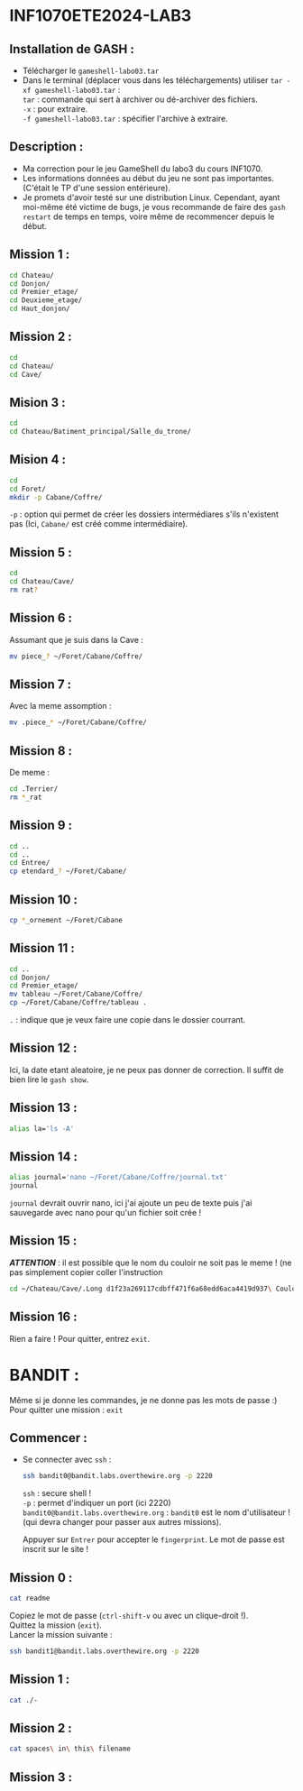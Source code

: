 # INF1070ETE2024-LAB3

## Installation de GASH :     
 - Télécharger le `gameshell-labo03.tar`     
 - Dans le terminal (déplacer vous dans les téléchargements) utiliser `tar -xf gameshell-labo03.tar` :   
   `tar` : commande qui sert à archiver ou dé-archiver des fichiers.   
   `-x` : pour extraire.     
   `-f gameshell-labo03.tar` : spécifier l'archive à extraire.     
   
## Description :
 - Ma correction pour le jeu GameShell du labo3 du cours INF1070.
 - Les informations données au début du jeu ne sont pas importantes. (C'était le TP d'une session entérieure).     
 - Je promets d'avoir testé sur une distribution Linux. Cependant, ayant moi-même été victime de bugs, je vous recommande de faire des `gash restart` de temps en temps, voire même de recommencer depuis le début.

## Mission 1 :

```sh
cd Chateau/
cd Donjon/
cd Premier_etage/
cd Deuxieme_etage/
cd Haut_donjon/
```

## Mission 2 :

```sh
cd
cd Chateau/
cd Cave/
```
## Mision 3 :

```sh
cd
cd Chateau/Batiment_principal/Salle_du_trone/
```

## Mision 4 :

```sh
cd
cd Foret/
mkdir -p Cabane/Coffre/ 
```
`-p` : option qui permet de créer les dossiers intermédiares s'ils n'existent pas (Ici, `Cabane/` est créé comme intermédiaire). 

## Mission 5 : 

```sh
cd
cd Chateau/Cave/
rm rat? 
```
## Mission 6 : 

Assumant que je suis dans la Cave :
```sh
mv piece_? ~/Foret/Cabane/Coffre/
```
## Mission 7 : 

Avec la meme assomption : 
```sh
mv .piece_* ~/Foret/Cabane/Coffre/
```

## Mission 8 :

De meme :
```sh
cd .Terrier/
rm *_rat
```

## Mission 9 :

```sh
cd ..
cd ..
cd Entree/
cp etendard_? ~/Foret/Cabane/
```
## Mission 10 :

```sh
cp *_ornement ~/Foret/Cabane
```

## Mission 11 :

```sh
cd ..
cd Donjon/
cd Premier_etage/
mv tableau ~/Foret/Cabane/Coffre/
cp ~/Foret/Cabane/Coffre/tableau .
```
`.` : indique que je veux faire une copie dans le dossier courrant. 

## Mission 12 : 

Ici, la date etant aleatoire, je ne peux pas donner de correction. 
Il suffit de bien lire le `gash show`. 

## Mission 13 : 

```sh
alias la='ls -A'
```

## Mission 14 : 

```sh
alias journal='nano ~/Foret/Cabane/Coffre/journal.txt'
journal
```

`journal` devrait ouvrir nano, ici j'ai ajoute un peu de texte puis j'ai sauvegarde avec nano pour qu'un fichier soit crée ! 

## Mission 15 : 

**_ATTENTION_** : il est possible que le nom du couloir ne soit pas le meme ! (ne pas simplement copier coller l'instruction 
```sh
cd ~/Chateau/Cave/.Long d1f23a269117cdbff471f6a68edd6aca4419d937\ Couloir\ d0f81167efeb878d268a561644572f5431f476ce
```

## Mission 16 :
Rien a faire ! 
Pour quitter, entrez `exit`.


# BANDIT :      
   
Même si je donne les commandes, je ne donne pas les mots de passe :)     
Pour quitter une mission : `exit` 
    
## Commencer :    

- Se connecter avec `ssh` :    
  ```sh
  ssh bandit0@bandit.labs.overthewire.org -p 2220
  ```    
  `ssh` : secure shell !    
  `-p` : permet d'indiquer un port (ici 2220)    
  `bandit0@bandit.labs.overthewire.org` : `bandit0` est le nom d'utilisateur ! (qui devra changer pour passer aux autres missions).

  Appuyer sur `Entrer` pour accepter le `fingerprint`.
  Le mot de passe est inscrit sur le site !  

## Mission 0 :
  
```sh
cat readme 
```   
Copiez le mot de passe (`ctrl-shift-v` ou avec un clique-droit !).     
Quittez la mission (`exit`).    
Lancer la mission suivante :
```sh
ssh bandit1@bandit.labs.overthewire.org -p 2220
```

## Mission 1 : 

```sh
cat ./-
```

## Mission 2 : 

```sh
cat spaces\ in\ this\ filename
```

## Mission 3 :

